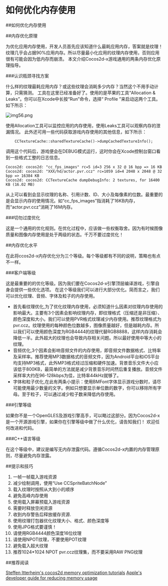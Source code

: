 如何优化内存使用
===

##如何优化内存使用

##内存优化原理

为优化应用内存使用，开发人员首先应该知道什么最耗应用内存，答案就是纹理！
纹理几乎会占据90%应用内存。所以尽量最小化应用的纹理内存使用，否则应用很有可能会因为低内存而崩溃。
本文介绍Cocos2d-x游戏通用的两条内存优化原理指导。

###认识瓶颈寻找方案

什么样的纹理最耗应用内存？或这些纹理会消耗多少内存？当然这个不用手动计算，只需猜测。
工具在这里已经准备好了。使用的是苹果的工具“Allocation & Leaks”。你可以在Xcode中长按“Run”命令，选择“ Profile ”来启动这两个工具。如下所示：

![img56.png](res/img56.png)

使用Allocation工具可以监控应用的内存使用，使用Leaks工具可以观察内存的泄漏情况。
此外还可用一些代码获取游戏内存使用的其他信息，如下所示：

```
    CCTextureCache::sharedTextureCache()->dumpCachedTextureInfo();
```

调用这个代码后，游戏便会在DEBUG模式运行，这时你会在Xcode控制台窗口看到一些格式工整的日志信息。

```
Cocos2d: cocos2d: "cc_fps_images" rc=5 id=3 256 x 32 @ 16 bpp => 16 KB
Cocos2d: cocos2d: "XXX/hd/actor.pvr.ccz" rc=1059 id=4 2048 x 2048 @ 32 bpp => 16384 KB
Cocos2d: cocos2d: CCTextureCache dumpDebugInfo: 2 textures, for 16400 KB (16.02 MB)
```

从上可以看到会显示纹理的名称、引用计数、ID、大小及每像素的位数。最重要的是会显示内存的使用情况。如“cc_fps_images”指消耗了16KB内存，而“actor.pvr.ccz”消耗了16M内存。

###切勿过度优化

这是一个通用的优化规则。在优化过程中，应该做一些权衡取舍。因为有时候图像质量和图像内存使用是处于两级的状态。千万不要过度优化！

##内存优化水平

在此将ccos2d-x内存优化分为三个等级。每个等级都有不同的说明，策略也有点不一样。

###客户端等级

这是最重要的的优化等级。因为我们要在Cocos2d-x引擎顶层编译游戏，引擎自身会提供一些优化选项。
在这个等级我们可以进行大部分优化。简而言之，我们可以优化纹理、音频、字体及粒子的内存使用。

- 首先看纹理优化,为了优化纹理内存使用，必须知道什么因素对纹理内存使用的影响最大。主要有3个因素会影响纹理内存，即纹理格式（压缩还是非压缩）、颜色深度和大小。我们可以使用PVR格式纹理减少内存使用。推荐纹理格式为pvr.ccz。纹理使用的每种颜色位数越多，图像质量越好，但是越耗内存。所以我们可以使用颜色深度为RGB4444的纹理代替RGB8888，这样内存消耗会降低一半。此外超大的纹理也会导致内存相关问题。所以最好使用中等大小的纹理。
- 音频优化,3个因素会影响音频文件的内存使用，即音频文件数据格式、比特率及采样率。推荐使用MP3数据格式的音频文件，因为Android平台和iOS平台均支持MP3格式，此外MP3格式经过压缩和硬件加速。背景音乐文件大小应该低于800KB，最简单的方法就是减少背景音乐时间然后重复播放。音频文件采样率大约在96-128kbps为佳，比特率44kHz就够了。
- 字体和粒子优化,在此有两条小提示：使用BMFont字体显示游戏分数时，请尽可能使用最少数量的文字。例如只想要显示单位数的数字，你可以移除所有字母。至于粒子，可以通过减少粒子数来降低内存使用。

###引擎等级

如果你不是一个OpenGLES及游戏引擎高手，可以略过这部分。因为Cocos2d-x是一个开源游戏引擎，如果你在引擎等级中做了什么优化，请告知我们！
欢迎任何改进和代码。

###C++语言等级

在这个等级中，建议是编写无内存泄露代码。遵循Cocos2d-x内置的内存管理原则，尽量避免内存泄露。

##提示和技巧

1. 一帧一帧载入游戏资源
2. 减少绘制调用，使用“Use CCSpriteBatchNode”
3. 载入纹理时按照从大到小的顺序
4. 避免高峰内存使用
5. 使用载入屏幕预载入游戏资源
6. 需要时释放空闲资源
7. 收到内存警告后释放缓存资源.
8. 使用纹理打包器优化纹理大小、格式、颜色深度等
9. 使用JPG格式要谨慎！
10. 请使用RGB4444颜色深度16位纹理
11. 请使用NPOT纹理，不要使用POT纹理
12. 避免载入超大纹理
13. 推荐1024*1024 NPOT pvr.ccz纹理集，而不要采用RAW PNG纹理

##推荐阅读

[Steffen Itterheim's cocos2d memory optimization tutorials](http://www.learn-cocos2d.com/2012/11/optimize-memory-usage-bundle-size-cocos2d-app/)
[Apple's developer guide for reducing memory usage](http://developer.apple.com/library/ios/#documentation/3DDrawing/Conceptual/OpenGLES_ProgrammingGuide/TechniquesForWorkingWithTextureData/TechniquesForWorkingWithTextureData.html)
